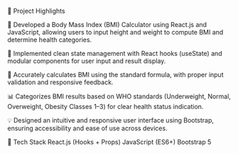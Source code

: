 🚀 Project Highlights

📌 Developed a Body Mass Index (BMI) Calculator using React.js and JavaScript, allowing users to input height and weight to compute BMI and determine health categories.

🎯 Implemented clean state management with React hooks (useState) and modular components for user input and result display.

🧮 Accurately calculates BMI using the standard formula, with proper input validation and responsive feedback.

📊 Categorizes BMI results based on WHO standards (Underweight, Normal, Overweight, Obesity Classes 1–3) for clear health status indication.

💡 Designed an intuitive and responsive user interface using Bootstrap, ensuring accessibility and ease of use across devices.

🧪 Tech Stack React.js (Hooks + Props) JavaScript (ES6+) Bootstrap 5
